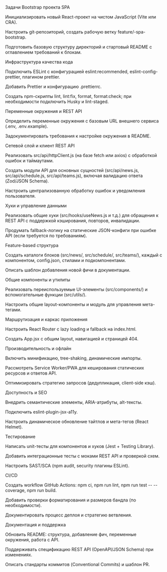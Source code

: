 Задачи
Bootstrap проекта SPA

Инициализировать новый React-проект на чистом JavaScript (Vite или CRA).

Настроить git-репозиторий, создать рабочую ветку feature/<ticket>-spa-bootstrap.

Подготовить базовую структуру директорий и стартовый README с оглавлением требований к блокам.

Инфраструктура качества кода

Подключить ESLint с конфигурацией eslint:recommended, eslint-config-prettier, плагином prettier.

Добавить Prettier и конфигурацию .prettierrc.

Создать npm-скрипты lint, lint:fix, format, format:check; при необходимости подключить Husky и lint-staged.

Переменные окружения и REST API

Определить переменные окружения с базовым URL внешнего сервиса (.env, .env.example).

Задокументировать требования к настройке окружения в README.

Сетевой слой и клиент REST API

Реализовать src/api/httpClient.js (на базе fetch или axios) с обработкой ошибок и таймаутами.

Создать модули API для основных сущностей (src/api/news.js, src/api/schedule.js, src/api/teams.js), включая валидацию ответа (Zod/JSON Schema).

Настроить централизованную обработку ошибок и уведомления пользователя.

Хуки и управление данными

Реализовать общие хуки (src/hooks/useNews.js и т.д.) для обращения к REST API с поддержкой кэширования, повторов, инвалидации.

Продумать fallback-логику на статические JSON-конфиги при ошибке API (если требуется по требованиям).

Feature-based структура

Создать каталоги блоков (src/news/, src/schedule/, src/teams/), каждый с компонентом, config.json, стилами и подкомпонентами.

Описать шаблон добавления новой фичи в документации.

Общие компоненты и утилиты

Реализовать переиспользуемые UI-элементы (src/components/) и вспомогательные функции (src/utils/).

Настроить общие layout-компоненты и модуль для управления мета-тегами.

Маршрутизация и каркас приложения

Настроить React Router с lazy loading и fallback на index.html.

Создать App.jsx с общим layout, навигацией и страницей 404.

Производительность и офлайн

Включить минификацию, tree-shaking, динамические импорты.

Рассмотреть Service Worker/PWA для кеширования статических ресурсов и ответов API.

Оптимизировать стратегию запросов (дедупликация, client-side кэш).

Доступность и SEO

Внедрить семантические элементы, ARIA-атрибуты, alt-тексты.

Подключить eslint-plugin-jsx-a11y.

Настроить динамическое обновление тайтлов и мета-тегов (React Helmet).

Тестирование

Написать unit-тесты для компонентов и хуков (Jest + Testing Library).

Добавить интеграционные тесты с моками REST API и проверкой схем.

Настроить SAST/SCA (npm audit, security плагины ESLint).

CI/CD

Создать workflow GitHub Actions: npm ci, npm run lint, npm run test -- --coverage, npm run build.

Добавить проверки форматирования и размеров бандла (по необходимости).

Документировать процесс деплоя и стратегию ветвления.

Документация и поддержка

Обновить README: структура, добавление фич, переменные окружения, работа с API.

Поддерживать спецификацию REST API (OpenAPI/JSON Schema) при изменениях.

Описать стандарты коммитов (Conventional Commits) и шаблон PR.
